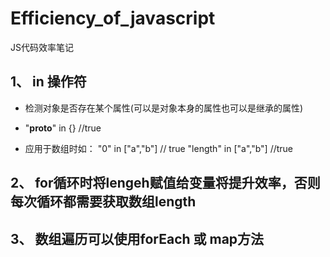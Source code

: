 # Efficiency_of_javascript
JS代码效率笔记

## 1、 in 操作符
* 检测对象是否存在某个属性(可以是对象本身的属性也可以是继承的属性) 

* "__proto__" in {}  //true

* 应用于数组时如： "0" in ["a","b"] // true  "length" in ["a","b"] //true



## 2、 for循环时将lengeh赋值给变量将提升效率，否则每次循环都需要获取数组length


## 3、 数组遍历可以使用forEach 或 map方法